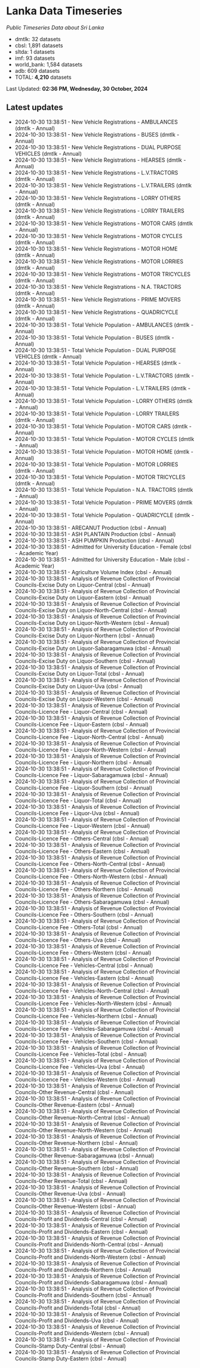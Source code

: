 # Lanka Data Timeseries
*Public Timeseries Data about Sri Lanka*

* dmtlk: 32 datasets
* cbsl: 1,891 datasets
* sltda: 1 datasets
* imf: 93 datasets
* world_bank: 1,584 datasets
* adb: 609 datasets
* TOTAL: **4,210** datasets

Last Updated: **02:36 PM, Wednesday, 30 October, 2024**

## Latest updates

* 2024-10-30 13:38:51 - New Vehicle Registrations - AMBULANCES (dmtlk - Annual)
* 2024-10-30 13:38:51 - New Vehicle Registrations - BUSES (dmtlk - Annual)
* 2024-10-30 13:38:51 - New Vehicle Registrations - DUAL PURPOSE VEHICLES (dmtlk - Annual)
* 2024-10-30 13:38:51 - New Vehicle Registrations - HEARSES (dmtlk - Annual)
* 2024-10-30 13:38:51 - New Vehicle Registrations - L.V.TRACTORS (dmtlk - Annual)
* 2024-10-30 13:38:51 - New Vehicle Registrations - L.V.TRAILERS (dmtlk - Annual)
* 2024-10-30 13:38:51 - New Vehicle Registrations - LORRY OTHERS (dmtlk - Annual)
* 2024-10-30 13:38:51 - New Vehicle Registrations - LORRY TRAILERS (dmtlk - Annual)
* 2024-10-30 13:38:51 - New Vehicle Registrations - MOTOR CARS (dmtlk - Annual)
* 2024-10-30 13:38:51 - New Vehicle Registrations - MOTOR CYCLES (dmtlk - Annual)
* 2024-10-30 13:38:51 - New Vehicle Registrations - MOTOR HOME (dmtlk - Annual)
* 2024-10-30 13:38:51 - New Vehicle Registrations - MOTOR LORRIES (dmtlk - Annual)
* 2024-10-30 13:38:51 - New Vehicle Registrations - MOTOR TRICYCLES (dmtlk - Annual)
* 2024-10-30 13:38:51 - New Vehicle Registrations - N.A. TRACTORS (dmtlk - Annual)
* 2024-10-30 13:38:51 - New Vehicle Registrations - PRIME MOVERS (dmtlk - Annual)
* 2024-10-30 13:38:51 - New Vehicle Registrations - QUADRICYCLE (dmtlk - Annual)
* 2024-10-30 13:38:51 - Total Vehicle Population - AMBULANCES (dmtlk - Annual)
* 2024-10-30 13:38:51 - Total Vehicle Population - BUSES (dmtlk - Annual)
* 2024-10-30 13:38:51 - Total Vehicle Population - DUAL PURPOSE VEHICLES (dmtlk - Annual)
* 2024-10-30 13:38:51 - Total Vehicle Population - HEARSES (dmtlk - Annual)
* 2024-10-30 13:38:51 - Total Vehicle Population - L.V.TRACTORS (dmtlk - Annual)
* 2024-10-30 13:38:51 - Total Vehicle Population - L.V.TRAILERS (dmtlk - Annual)
* 2024-10-30 13:38:51 - Total Vehicle Population - LORRY OTHERS (dmtlk - Annual)
* 2024-10-30 13:38:51 - Total Vehicle Population - LORRY TRAILERS (dmtlk - Annual)
* 2024-10-30 13:38:51 - Total Vehicle Population - MOTOR CARS (dmtlk - Annual)
* 2024-10-30 13:38:51 - Total Vehicle Population - MOTOR CYCLES (dmtlk - Annual)
* 2024-10-30 13:38:51 - Total Vehicle Population - MOTOR HOME (dmtlk - Annual)
* 2024-10-30 13:38:51 - Total Vehicle Population - MOTOR LORRIES (dmtlk - Annual)
* 2024-10-30 13:38:51 - Total Vehicle Population - MOTOR TRICYCLES (dmtlk - Annual)
* 2024-10-30 13:38:51 - Total Vehicle Population - N.A. TRACTORS (dmtlk - Annual)
* 2024-10-30 13:38:51 - Total Vehicle Population - PRIME MOVERS (dmtlk - Annual)
* 2024-10-30 13:38:51 - Total Vehicle Population - QUADRICYCLE (dmtlk - Annual)
* 2024-10-30 13:38:51 - ARECANUT Production (cbsl - Annual)
* 2024-10-30 13:38:51 - ASH PLANTAIN Production (cbsl - Annual)
* 2024-10-30 13:38:51 - ASH PUMPKIN Production (cbsl - Annual)
* 2024-10-30 13:38:51 - Admitted for University Education - Female (cbsl - Academic Year)
* 2024-10-30 13:38:51 - Admitted for University Education - Male (cbsl - Academic Year)
* 2024-10-30 13:38:51 - Agriculture Volume Index (cbsl - Annual)
* 2024-10-30 13:38:51 - Analysis of Revenue Collection of Provincial Councils-Excise Duty on Liquor-Central (cbsl - Annual)
* 2024-10-30 13:38:51 - Analysis of Revenue Collection of Provincial Councils-Excise Duty on Liquor-Eastern (cbsl - Annual)
* 2024-10-30 13:38:51 - Analysis of Revenue Collection of Provincial Councils-Excise Duty on Liquor-North-Central (cbsl - Annual)
* 2024-10-30 13:38:51 - Analysis of Revenue Collection of Provincial Councils-Excise Duty on Liquor-North-Western (cbsl - Annual)
* 2024-10-30 13:38:51 - Analysis of Revenue Collection of Provincial Councils-Excise Duty on Liquor-Northern (cbsl - Annual)
* 2024-10-30 13:38:51 - Analysis of Revenue Collection of Provincial Councils-Excise Duty on Liquor-Sabaragamuwa (cbsl - Annual)
* 2024-10-30 13:38:51 - Analysis of Revenue Collection of Provincial Councils-Excise Duty on Liquor-Southern (cbsl - Annual)
* 2024-10-30 13:38:51 - Analysis of Revenue Collection of Provincial Councils-Excise Duty on Liquor-Total (cbsl - Annual)
* 2024-10-30 13:38:51 - Analysis of Revenue Collection of Provincial Councils-Excise Duty on Liquor-Uva (cbsl - Annual)
* 2024-10-30 13:38:51 - Analysis of Revenue Collection of Provincial Councils-Excise Duty on Liquor-Western (cbsl - Annual)
* 2024-10-30 13:38:51 - Analysis of Revenue Collection of Provincial Councils-Licence Fee - Liquor-Central (cbsl - Annual)
* 2024-10-30 13:38:51 - Analysis of Revenue Collection of Provincial Councils-Licence Fee - Liquor-Eastern (cbsl - Annual)
* 2024-10-30 13:38:51 - Analysis of Revenue Collection of Provincial Councils-Licence Fee - Liquor-North-Central (cbsl - Annual)
* 2024-10-30 13:38:51 - Analysis of Revenue Collection of Provincial Councils-Licence Fee - Liquor-North-Western (cbsl - Annual)
* 2024-10-30 13:38:51 - Analysis of Revenue Collection of Provincial Councils-Licence Fee - Liquor-Northern (cbsl - Annual)
* 2024-10-30 13:38:51 - Analysis of Revenue Collection of Provincial Councils-Licence Fee - Liquor-Sabaragamuwa (cbsl - Annual)
* 2024-10-30 13:38:51 - Analysis of Revenue Collection of Provincial Councils-Licence Fee - Liquor-Southern (cbsl - Annual)
* 2024-10-30 13:38:51 - Analysis of Revenue Collection of Provincial Councils-Licence Fee - Liquor-Total (cbsl - Annual)
* 2024-10-30 13:38:51 - Analysis of Revenue Collection of Provincial Councils-Licence Fee - Liquor-Uva (cbsl - Annual)
* 2024-10-30 13:38:51 - Analysis of Revenue Collection of Provincial Councils-Licence Fee - Liquor-Western (cbsl - Annual)
* 2024-10-30 13:38:51 - Analysis of Revenue Collection of Provincial Councils-Licence Fee - Others-Central (cbsl - Annual)
* 2024-10-30 13:38:51 - Analysis of Revenue Collection of Provincial Councils-Licence Fee - Others-Eastern (cbsl - Annual)
* 2024-10-30 13:38:51 - Analysis of Revenue Collection of Provincial Councils-Licence Fee - Others-North-Central (cbsl - Annual)
* 2024-10-30 13:38:51 - Analysis of Revenue Collection of Provincial Councils-Licence Fee - Others-North-Western (cbsl - Annual)
* 2024-10-30 13:38:51 - Analysis of Revenue Collection of Provincial Councils-Licence Fee - Others-Northern (cbsl - Annual)
* 2024-10-30 13:38:51 - Analysis of Revenue Collection of Provincial Councils-Licence Fee - Others-Sabaragamuwa (cbsl - Annual)
* 2024-10-30 13:38:51 - Analysis of Revenue Collection of Provincial Councils-Licence Fee - Others-Southern (cbsl - Annual)
* 2024-10-30 13:38:51 - Analysis of Revenue Collection of Provincial Councils-Licence Fee - Others-Total (cbsl - Annual)
* 2024-10-30 13:38:51 - Analysis of Revenue Collection of Provincial Councils-Licence Fee - Others-Uva (cbsl - Annual)
* 2024-10-30 13:38:51 - Analysis of Revenue Collection of Provincial Councils-Licence Fee - Others-Western (cbsl - Annual)
* 2024-10-30 13:38:51 - Analysis of Revenue Collection of Provincial Councils-Licence Fee - Vehicles-Central (cbsl - Annual)
* 2024-10-30 13:38:51 - Analysis of Revenue Collection of Provincial Councils-Licence Fee - Vehicles-Eastern (cbsl - Annual)
* 2024-10-30 13:38:51 - Analysis of Revenue Collection of Provincial Councils-Licence Fee - Vehicles-North-Central (cbsl - Annual)
* 2024-10-30 13:38:51 - Analysis of Revenue Collection of Provincial Councils-Licence Fee - Vehicles-North-Western (cbsl - Annual)
* 2024-10-30 13:38:51 - Analysis of Revenue Collection of Provincial Councils-Licence Fee - Vehicles-Northern (cbsl - Annual)
* 2024-10-30 13:38:51 - Analysis of Revenue Collection of Provincial Councils-Licence Fee - Vehicles-Sabaragamuwa (cbsl - Annual)
* 2024-10-30 13:38:51 - Analysis of Revenue Collection of Provincial Councils-Licence Fee - Vehicles-Southern (cbsl - Annual)
* 2024-10-30 13:38:51 - Analysis of Revenue Collection of Provincial Councils-Licence Fee - Vehicles-Total (cbsl - Annual)
* 2024-10-30 13:38:51 - Analysis of Revenue Collection of Provincial Councils-Licence Fee - Vehicles-Uva (cbsl - Annual)
* 2024-10-30 13:38:51 - Analysis of Revenue Collection of Provincial Councils-Licence Fee - Vehicles-Western (cbsl - Annual)
* 2024-10-30 13:38:51 - Analysis of Revenue Collection of Provincial Councils-Other Revenue-Central (cbsl - Annual)
* 2024-10-30 13:38:51 - Analysis of Revenue Collection of Provincial Councils-Other Revenue-Eastern (cbsl - Annual)
* 2024-10-30 13:38:51 - Analysis of Revenue Collection of Provincial Councils-Other Revenue-North-Central (cbsl - Annual)
* 2024-10-30 13:38:51 - Analysis of Revenue Collection of Provincial Councils-Other Revenue-North-Western (cbsl - Annual)
* 2024-10-30 13:38:51 - Analysis of Revenue Collection of Provincial Councils-Other Revenue-Northern (cbsl - Annual)
* 2024-10-30 13:38:51 - Analysis of Revenue Collection of Provincial Councils-Other Revenue-Sabaragamuwa (cbsl - Annual)
* 2024-10-30 13:38:51 - Analysis of Revenue Collection of Provincial Councils-Other Revenue-Southern (cbsl - Annual)
* 2024-10-30 13:38:51 - Analysis of Revenue Collection of Provincial Councils-Other Revenue-Total (cbsl - Annual)
* 2024-10-30 13:38:51 - Analysis of Revenue Collection of Provincial Councils-Other Revenue-Uva (cbsl - Annual)
* 2024-10-30 13:38:51 - Analysis of Revenue Collection of Provincial Councils-Other Revenue-Western (cbsl - Annual)
* 2024-10-30 13:38:51 - Analysis of Revenue Collection of Provincial Councils-Profit and Dividends-Central (cbsl - Annual)
* 2024-10-30 13:38:51 - Analysis of Revenue Collection of Provincial Councils-Profit and Dividends-Eastern (cbsl - Annual)
* 2024-10-30 13:38:51 - Analysis of Revenue Collection of Provincial Councils-Profit and Dividends-North-Central (cbsl - Annual)
* 2024-10-30 13:38:51 - Analysis of Revenue Collection of Provincial Councils-Profit and Dividends-North-Western (cbsl - Annual)
* 2024-10-30 13:38:51 - Analysis of Revenue Collection of Provincial Councils-Profit and Dividends-Northern (cbsl - Annual)
* 2024-10-30 13:38:51 - Analysis of Revenue Collection of Provincial Councils-Profit and Dividends-Sabaragamuwa (cbsl - Annual)
* 2024-10-30 13:38:51 - Analysis of Revenue Collection of Provincial Councils-Profit and Dividends-Southern (cbsl - Annual)
* 2024-10-30 13:38:51 - Analysis of Revenue Collection of Provincial Councils-Profit and Dividends-Total (cbsl - Annual)
* 2024-10-30 13:38:51 - Analysis of Revenue Collection of Provincial Councils-Profit and Dividends-Uva (cbsl - Annual)
* 2024-10-30 13:38:51 - Analysis of Revenue Collection of Provincial Councils-Profit and Dividends-Western (cbsl - Annual)
* 2024-10-30 13:38:51 - Analysis of Revenue Collection of Provincial Councils-Stamp Duty-Central (cbsl - Annual)
* 2024-10-30 13:38:51 - Analysis of Revenue Collection of Provincial Councils-Stamp Duty-Eastern (cbsl - Annual)